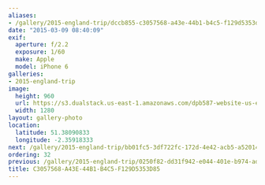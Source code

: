 ```yaml
---
aliases:
- /gallery/2015-england-trip/dccb855-c3057568-a43e-44b1-b4c5-f129d5353d85.html
date: "2015-03-09 08:40:09"
exif:
  aperture: f/2.2
  exposure: 1/60
  make: Apple
  model: iPhone 6
galleries:
- 2015-england-trip
image:
  height: 960
  url: https://s3.dualstack.us-east-1.amazonaws.com/dpb587-website-us-east-1/asset/gallery/2015-england-trip/dccb855-c3057568-a43e-44b1-b4c5-f129d5353d85~1280.jpg
  width: 1280
layout: gallery-photo
location:
  latitude: 51.38090833
  longitude: -2.35918333
next: /gallery/2015-england-trip/bb01fc5-3df722fc-172d-4e42-acb5-a5201452f47f
ordering: 32
previous: /gallery/2015-england-trip/0250f82-dd31f942-e044-401e-b974-ad18588484d3
title: C3057568-A43E-44B1-B4C5-F129D5353D85
---
```

